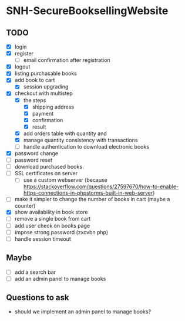 # SNH-SecureBooksellingWebsite

## TODO
- [x] login
- [x] register
  - [ ] email confirmation after registration
- [x] logout
- [x] listing purchasable books
- [x] add book to cart
  - [X] session upgrading
- [X] checkout with multistep
  - [X] the steps
      - [X] shipping address
      - [X] payment
      - [X] confirmation
      - [X] result
  - [X] add orders table with quantity and
  - [X] manage quantity consistency with transactions
  - [ ] handle authentication to download electronic books
- [X] password change
- [ ] password reset
- [ ] download purchased books
- [ ] SSL certificates on server
  - [ ] use a custom webserver (because https://stackoverflow.com/questions/27597670/how-to-enable-https-connections-in-phpstorms-built-in-web-server)
- [ ] make it simpler to change the number of books in cart (maybe a counter)
- [X] show availability in book store
- [ ] remove a single book from cart
- [ ] add user check on books page 
- [ ] impose strong password (zxcvbn php)
- [ ] handle session timeout

## Maybe
- [ ] add a search bar
- [ ] add an admin panel to manage books

## Questions to ask

- should we implement an admin panel to manage books?
